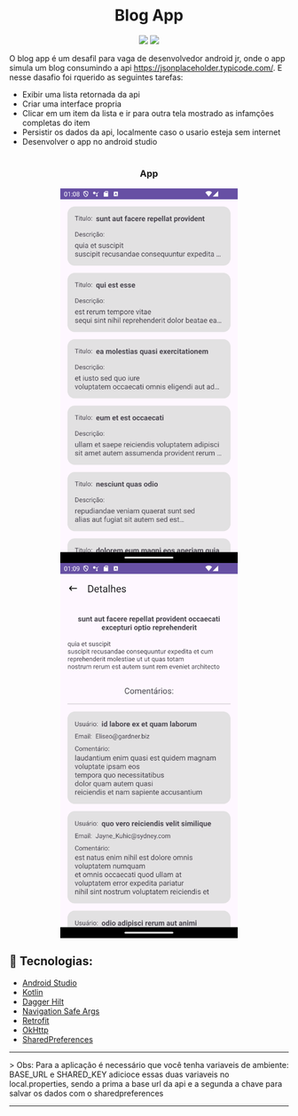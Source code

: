 ﻿# <h1 align="center">Blog App</h1>

<div width=100% align='center'>
  <a href = "https://developer.android.com/?hl=pt-br"><img src="https://img.shields.io/badge/-Android-%3DDC84?style=for-the-badge&logo=android&logoColor=white" target="_blank"></a>
  <a href="https://kotlinlang.org/" target="_blank"><img src="https://img.shields.io/badge/Kotlin-7F52FF?style=for-the-badge&logo=kotlin&logoColor=white" target="_blank"></a>
</div>

 O blog app é um desafil para vaga de desenvolvedor android jr, onde o app simula um blog consumindo a api https://jsonplaceholder.typicode.com/. E nesse dasafio foi rquerido as seguintes tarefas:

- Exibir uma lista retornada da api
- Criar uma interface propria
- Clicar em um item da lista e ir para outra tela mostrado as infamções completas do item
- Persistir os dados da api, localmente caso o usario esteja sem internet
- Desenvolver o app no android studio

#

<h3 align="center">App</h1>

<div style="display: flex; justify-content: center; flex-wrap: wrap;" align='center'>
    <img src="https://raw.githubusercontent.com/rpsouzadev/Blog-App/main/screenshots/home.png" alt="" style="width: 320px;" />
    <img src="https://raw.githubusercontent.com/rpsouzadev/Blog-App/main/screenshots/details.png" alt="" style="width: 320px;" />
</div>


## 🔨 Tecnologias:

- [Android Studio](https://developer.android.com/studio?gclid=Cj0KCQjw8NilBhDOARIsAHzpbLB0GuTo3RQmKSb001eorQmvKXhn-LesqjAh19LcYgpl6WjE9JGxj9EaAmfmEALw_wcB&gclsrc=aw.ds)
- [Kotlin](https://kotlinlang.org/)
- [Dagger Hilt](https://developer.android.com/training/dependency-injection/hilt-android)
- [Navigation Safe Args](https://developer.android.com/guide/navigation/use-graph/safe-args)
- [Retrofit](https://square.github.io/retrofit/)
- [OkHttp](https://square.github.io/okhttp/)
- [SharedPreferences](https://developer.android.com/training/data-storage/shared-preferences)

<hr>
 
 > Obs: Para a aplicação é necessário que você tenha variaveis de ambiente: BASE_URL e SHARED_KEY adicioce essas duas variaveis no local.properties, sendo a prima a base url da api e a segunda a chave para salvar os dados com o sharedpreferences
<hr>
